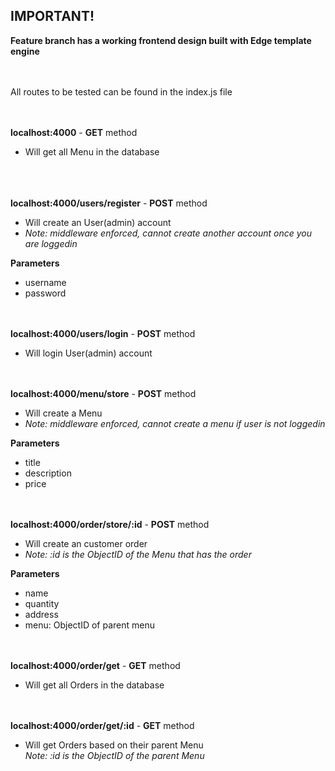 ## IMPORTANT!

**Feature branch has a working frontend design built with Edge template engine**<br/><br/><br/>

All routes to be tested can be found in the index.js file<br/><br/><br/>

**localhost:4000** - **GET** method
* Will get all Menu in the database<br/><br/><br/><br/>


**localhost:4000/users/register** - **POST** method
* Will create an User(admin) account        
* *Note: middleware enforced, cannot create another account once you are loggedin*

**Parameters**
* username
* password<br/><br/><br/>


**localhost:4000/users/login** - **POST** method
* Will login User(admin) account<br/><br/><br/>


**localhost:4000/menu/store** - **POST** method
* Will create a Menu        
* *Note: middleware enforced, cannot create a menu if user is not loggedin*

**Parameters**
* title
* description
* price<br/><br/><br/>


**localhost:4000/order/store/:id** - **POST** method
* Will create an customer order        
* *Note: :id is the ObjectID of the Menu that has the order*

**Parameters**
* name
* quantity
* address
* menu: ObjectID of parent menu<br/><br/><br/>


**localhost:4000/order/get** - **GET** method
* Will get all Orders in the database<br/><br/><br/>

**localhost:4000/order/get/:id** - **GET** method
* Will get Orders based on their parent Menu  
*Note: :id is the ObjectID of the parent Menu*<br/><br/><br/>





